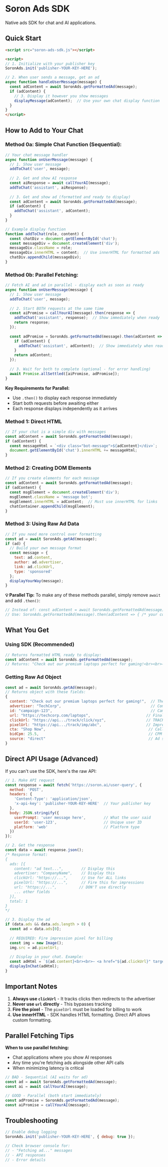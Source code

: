 # Soron Ads SDK

Native ads SDK for chat and AI applications.

## Quick Start

```html
<script src="soron-ads-sdk.js"></script>

<script>
// 1. Initialize with your publisher key
SoronAds.init('publisher-YOUR-KEY-HERE');

// 2. When user sends a message, get an ad
async function handleUserMessage(message) {
  const adContent = await SoronAds.getFormattedAd(message);
  if (adContent) {
    // 3. Display it however you show messages
    displayMessage(adContent);  // Use your own chat display function
  }
}
</script>
```

## How to Add to Your Chat

### Method 0a: Simple Chat Function (Sequential):
```javascript
// Your chat message handler
async function onUserMessage(message) {
  // 1. Show user message
  addToChat('user', message);
  
  // 2. Get and show AI response
  const aiResponse = await callYourAI(message);
  addToChat('assistant', aiResponse);
  
  // 3. Get and show ad (formatted and ready to display)
  const adContent = await SoronAds.getFormattedAd(message);
  if (adContent) {
    addToChat('assistant', adContent);
  }
}

// Example display function
function addToChat(role, content) {
  const chatDiv = document.getElementById('chat');
  const messageDiv = document.createElement('div');
  messageDiv.className = role;
  messageDiv.innerHTML = content;  // Use innerHTML for formatted ads
  chatDiv.appendChild(messageDiv);
}
```

### Method 0b: Parallel Fetching:
```javascript
// Fetch AI and ad in parallel - display each as soon as ready
async function onUserMessage(message) {
  // 1. Show user message
  addToChat('user', message);
  
  // 2. Start BOTH requests at the same time
  const aiPromise = callYourAI(message).then(response => {
    addToChat('assistant', response);  // Show immediately when ready
    return response;
  });
  
  const adPromise = SoronAds.getFormattedAd(message).then(adContent => {
    if (adContent) {
      addToChat('assistant', adContent);  // Show immediately when ready
    }
    return adContent;
  });
  
  // 3. Wait for both to complete (optional - for error handling)
  await Promise.allSettled([aiPromise, adPromise]);
}
```

**Key Requirements for Parallel:**
- Use `.then()` to display each response immediately
- Start both requests before awaiting either
- Each response displays independently as it arrives

### Method 1: Direct HTML
```javascript
// If your chat is a simple div with messages
const adContent = await SoronAds.getFormattedAd(message);
if (adContent) {
  const messageHtml = `<div class="bot-message">${adContent}</div>`;
  document.getElementById('chat').innerHTML += messageHtml;
}
```

### Method 2: Creating DOM Elements
```javascript
// If you create elements for each message
const adContent = await SoronAds.getFormattedAd(message);
if (adContent) {
  const msgElement = document.createElement('div');
  msgElement.className = 'message bot';
  msgElement.innerHTML = adContent;  // Must use innerHTML for links
  chatContainer.appendChild(msgElement);
}
```

### Method 3: Using Raw Ad Data
```javascript
// If you need more control over formatting
const ad = await SoronAds.getAd(message);
if (ad) {
  // Build your own message format
  const message = {
    text: ad.content,
    author: ad.advertiser,
    link: ad.clickUrl,
    type: 'sponsored'
  };
  displayYourWay(message);
}
```

**💡 Parallel Tip:** To make any of these methods parallel, simply remove `await` and add `.then()`:
```javascript
// Instead of: const adContent = await SoronAds.getFormattedAd(message);
// Use: SoronAds.getFormattedAd(message).then(adContent => { /* your code */ });
```

## What You Get

### Using SDK (Recommended)

```javascript
// Returns formatted HTML ready to display:
const adContent = await SoronAds.getFormattedAd(message);
// Returns: "Check out our premium laptops perfect for gaming!<br><br>— <a href='...' target='_blank'>TechCorp</a>"
```

### Getting Raw Ad Object

```javascript
const ad = await SoronAds.getAd(message);
// Returns object with these fields:
{
  content: "Check out our premium laptops perfect for gaming!",  // The ad text
  advertiser: "TechCorp",                                        // Company name
  id: "campaign-123",                                            // Campaign ID
  url: "https://techcorp.com/laptops",                         // Final destination
  clickUrl: "https://api.../track/click/xyz",                  // TRACKING URL - USE THIS!
  pixelUrl: "https://api.../track/imp/abc",                    // Impression tracker
  cta: "Shop Now",                                              // Call-to-action text
  bidCpm: 25.5,                                                 // CPM bid amount
  source: "direct"                                              // Ad source
}
```

## Direct API Usage (Advanced)

If you can't use the SDK, here's the raw API:

```javascript
// 1. Make API request
const response = await fetch('https://soron.ai/user-query', {
  method: 'POST',
  headers: {
    'Content-Type': 'application/json',
    'x-api-key': 'publisher-YOUR-KEY-HERE'  // Your publisher key
  },
  body: JSON.stringify({
    userPrompt: 'user message here',        // What the user said
    userId: 'user-123',                     // Unique user ID
    platform: 'web'                         // Platform type
  })
});

// 2. Get the response
const data = await response.json();
/* Response format:
{
  ads: [{
    content: "ad text...",        // Display this
    advertiser: "CompanyName",    // Display this
    clickUrl: "https://...",      // Use for ALL links
    pixelUrl: "https://...",      // Fire this for impressions
    url: "https://...",          // DON'T use directly
    ... other fields
  }],
  total: 1
}
*/

// 3. Display the ad
if (data.ads && data.ads.length > 0) {
  const ad = data.ads[0];
  
  // REQUIRED: Fire impression pixel for billing
  const img = new Image();
  img.src = ad.pixelUrl;
  
  // Display in your chat. Example:
  const adHtml = `${ad.content}<br><br>— <a href="${ad.clickUrl}" target="_blank">${ad.advertiser}</a>`;
  displayInChat(adHtml);
}
```

## Important Notes

1. **Always use `clickUrl`** - It tracks clicks then redirects to the advertiser
2. **Never use `url` directly** - This bypasses tracking
3. **Fire the pixel** - The `pixelUrl` must be loaded for billing to work
4. **Use innerHTML** - SDK handles HTML formatting. Direct API allows custom formatting.

## Parallel Fetching Tips

**When to use parallel fetching:**
- Chat applications where you show AI responses
- Any time you're fetching ads alongside other API calls
- When minimizing latency is critical

```javascript
// BAD - Sequential (AI waits for ad)
const ad = await SoronAds.getFormattedAd(message);
const ai = await callYourAI(message);

// GOOD - Parallel (both start immediately)
const adPromise = SoronAds.getFormattedAd(message);
const aiPromise = callYourAI(message);
```

## Troubleshooting

```javascript
// Enable debug logging
SoronAds.init('publisher-YOUR-KEY-HERE', { debug: true });

// Check browser console for:
// - "Fetching ad..." messages
// - API responses
// - Error details
```

